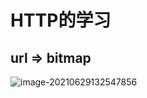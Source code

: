 # HTTP的学习

## url => bitmap

![image-20210629132547856](C:\Users\10514\AppData\Roaming\Typora\typora-user-images\image-20210629132547856.png)